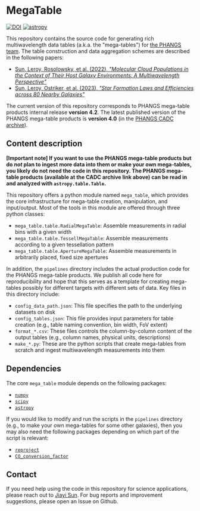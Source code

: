 # MegaTable

[![DOI](https://zenodo.org/badge/DOI/10.5281/zenodo.6584841.svg)](https://doi.org/10.5281/zenodo.6584841)
[![astropy](http://img.shields.io/badge/powered%20by-AstroPy-orange.svg?style=flat)](http://www.astropy.org/)

This repository contains the source code for generating rich multiwavelength data tables (a.k.a. the "mega-tables") for [the PHANGS team](https://sites.google.com/view/phangs/home). The table construction and data aggregation schemes are described in the following papers:

+ [Sun, Leroy, Rosolowsky, et al. (2022), *"Molecular Cloud Populations in the Context of Their Host Galaxy Environments: A Multiwavelength Perspective"*](https://ui.adsabs.harvard.edu/abs/2022AJ....164...43S)
+ [Sun, Leroy, Ostriker, et al. (2023), *"Star Formation Laws and Efficiencies across 80 Nearby Galaxies"*](https://ui.adsabs.harvard.edu/abs/2023ApJ...945L..19S)

The current version of this repository corresponds to PHANGS mega-table products internal release **version 4.2**. The latest published version of the PHANGS mega-table products is **version 4.0** (in the [PHANGS CADC archive](https://www.canfar.net/storage/vault/list/phangs/RELEASES/Sun_etal_2022)).

## Content description

**[Important note] If you want to use the PHANGS mega-table products but do *not* plan to ingest more data into them or make your own mega-tables, you likely do not need the code in this repository. The PHANGS mega-table products (available at the CADC archive link above) can be read in and analyzed with `astropy.table.Table`.**

This repository offers a python module named `mega_table`, which provides the core infrastructure for mega-table creation, manipulation, and input/output. Most of the tools in this module are offered through three python classes:
+ `mega_table.table.RadialMegaTable`: Assemble measurements in radial bins with a given width
+ `mega_table.table.TessellMegaTable`: Assemble measurements according to a given tessellation pattern
+ `mega_table.table.ApertureMegaTable`: Assemble measurements in arbitrarily placed, fixed size apertures

In addition, the `pipelines` directory includes the actual production code for the PHANGS mega-table products. We publish all code here for reproducibility and hope that this serves as a template for creating mega-tables possibly for different targets with different sets of data. Key files in this directory include:
+ `config_data_path.json`: This file specifies the path to the underlying datasets on disk
+ `config_tables.json`: This file provides input parameters for table creation (e.g., table naming convention, bin width, FoV extent)
+ `format_*.csv`: These files controls the column-by-column content of the output tables (e.g., column names, physical units, descriptions)
+ `make_*.py`: These are the python scripts that create mega-tables from scratch and ingest multiwavelength measurements into them

## Dependencies

The core `mega_table` module depends on the following packages:
+ [`numpy`](https://numpy.org/)
+ [`scipy`](https://scipy.org/)
+ [`astropy`](https://www.astropy.org/)

If you would like to modify and run the scripts in the `pipelines` directory (e.g., to make your own mega-tables for some other galaxies), then you may also need the following packages depending on which part of the script is relevant:
+ [`reproject`](https://reproject.readthedocs.io/en/stable/index.html)
+ [`CO_conversion_factor`](https://github.com/astrojysun/COConversionFactor)

## Contact

If you need help using the code in this repository for science applications, please reach out to [Jiayi Sun](https://github.com/astrojysun). For bug reports and improvement suggestions, please open an Issue on Github.
